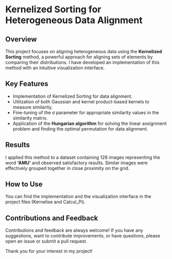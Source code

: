 # Kernelized Sorting for Heterogeneous Data Alignment

## Overview
This project focuses on aligning heterogeneous data using the **Kernelized Sorting** method, a powerful approach for aligning sets of elements by comparing their distributions. I have developed an implementation of this method with an intuitive visualization interface. 

## Key Features
- Implementation of Kernelized Sorting for data alignment.
- Utilization of both Gaussian and kernel product-based kernels to measure similarity.
- Fine-tuning of the $\sigma$ parameter for appropriate similarity values in the similarity matrix.
- Application of the **Hungarian algorithm** for solving the linear assignment problem and finding the optimal permutation for data alignment.

## Results
I applied this method to a dataset containing 128 images representing the word **'AMU'** and observed satisfactory results. Similar images were effectively grouped together in close proximity on the grid.

## How to Use
You can find the implementation and the visualization interface in the project files (Kernelise and Calcul_Pi). 

## Contributions and Feedback
Contributions and feedback are always welcome! If you have any suggestions, want to contribute improvements, or have questions, please open an issue or submit a pull request. 


Thank you for your interest in my project!
